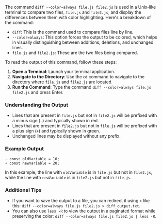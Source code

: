 The command `diff --color=always file.js file2.js` is used in a Unix-like terminal to compare two files, `file.js` and `file2.js`, and display the differences between them with color highlighting. Here's a breakdown of the command:

- `diff`: This is the command used to compare files line by line.
- `--color=always`: This option forces the output to be colored, which helps in visually distinguishing between additions, deletions, and unchanged lines.
- `file.js` and `file2.js`: These are the two files being compared.

To read the output of this command, follow these steps:

1. **Open a Terminal**: Launch your terminal application.
2. **Navigate to the Directory**: Use the `cd` command to navigate to the directory where `file.js` and `file2.js` are located.
3. **Run the Command**: Type the command `diff --color=always file.js file2.js` and press Enter.

### Understanding the Output

- Lines that are present in `file.js` but not in `file2.js` will be prefixed with a minus sign (`-`) and typically shown in red.
- Lines that are present in `file2.js` but not in `file.js` will be prefixed with a plus sign (`+`) and typically shown in green.
- Unchanged lines may be displayed without any prefix.

### Example Output

```
- const oldVariable = 10;
+ const newVariable = 20;
```

In this example, the line with `oldVariable` is in `file.js` but not in `file2.js`, while the line with `newVariable` is in `file2.js` but not in `file.js`.

### Additional Tips

- If you want to save the output to a file, you can redirect it using `>` like this: `diff --color=always file.js file2.js > diff_output.txt`.
- You can also use `less -R` to view the output in a paginated format while preserving the color: `diff --color=always file.js file2.js | less -R`.